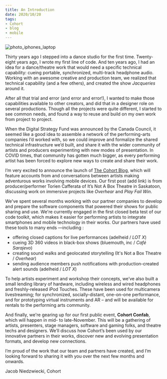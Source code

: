 ```yaml
---
title: An Introduction 
date: 2020/10/20 
tags:
- Cohort
- blog
- mobile
---
```

![photo_iphones_laptop](IMG_2793.HEIC)

Thirty years ago I stepped into a dance studio for the first time. Twenty-eight years ago, I wrote my first line of code. And ten years ago, I had an idea for a dance/theatre work that would need a specific technical capability: cueing portable, synchronized, multi-track headphone audio. Working with an awesome creative and production team, we realized that technical capability (and a few others), and created the show *Jacqueries* around it.

 After all that trial and error (and error and error!), I wanted to make those capabilities available to other creators, and did that in a designer role on several productions. Though all the projects were quite different, I started to see common needs, and found a way to reuse and build on my own work from project to project. 

When the Digital Strategy Fund was announced by the Canada Council, it seemed like a good idea to assemble a network of the performing-arts companies I’d worked with, so we could improve and formalize the shared technical infrastructure we’d built, and share it with the wider community of artists and producers experimenting with new modes of presentation. In COVID times, that community has gotten much bigger, as every performing artist has been forced to explore new ways to create and share their work.

I’m very excited to announce the launch of [The Cohort Blog]( https://cohort.rocks/blog), which will feature accounts from and conversations between artists making adventurous works involving mobile devices. Our first post (add link) is from producer/performer Torien Cafferata of It’s Not A Box Theatre in Saskatoon, discussing work on immersive projects like *Overhear* and *Play Fail Win*.

We've spent several months working with our partner companies to develop and prepare the software components that powered their shows for public sharing and use. We're currently engaged in the first closed beta test of our code toolkit, which makes it easier for performing artists to integrate smartphones and mobile technology in their works. Our partners have used these tools to many ends —including :

- offering closed captions for live performances (adelheid / *LOT X*)
- cueing 3D 360 videos in black-box shows (bluemouth, inc / *Café Sarajevo*)
- creating sound walks and geolocated storytelling (It's Not a Box Theatre / *Overhear*)
- sending audience members push notifications with production-created alert sounds (adelheid / *LOT X*)

To help artists experiment and workshop their concepts, we’ve also built a small lending library of hardware, including wireless and wired headphones and freshly-released iPod Touches. These have been used for multicamera livestreaming; for synchronized, socially-distant, one-on-one performance, and for prototyping virtual instruments and AR – and will be available for rentals to the performing arts community.

And finally, we're gearing up for our first public event, **Cohort Confab**, which will happen in mid- to late-November. This will be a gathering of artists, presenters, stage managers, software and gaming folks, and theatre techs and designers. We’ll discuss how Cohort’s been used by our innovative partners in their works, discover new and evolving presentation formats, and develop new connections.

I’m proud of the work that our team and partners have created, and I’m looking forward to sharing it with you over the next few months and onwards.

Jacob Niedzwiecki, Cohort
